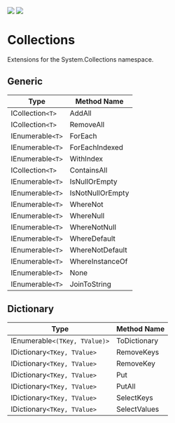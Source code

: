 ![](https://img.shields.io/github/license/Woody230/CSharpExtensions)
[![](https://img.shields.io/nuget/v/Woody230.Collections)](https://www.nuget.org/packages/Woody230.Collections)

# Collections

Extensions for the System.Collections namespace.

## Generic

| Type | Method Name |
| --- | --- | 
| ICollection`<T>` | AddAll |
| ICollection`<T>` | RemoveAll |
| IEnumerable`<T>` | ForEach |
| IEnumerable`<T>` | ForEachIndexed |
| IEnumerable`<T>` | WithIndex |
| ICollection`<T>` | ContainsAll |
| IEnumerable`<T>` | IsNullOrEmpty |
| IEnumerable`<T>` | IsNotNullOrEmpty |
| IEnumerable`<T>` | WhereNot |
| IEnumerable`<T>` | WhereNull |
| IEnumerable`<T>` | WhereNotNull |
| IEnumerable`<T>` | WhereDefault |
| IEnumerable`<T>` | WhereNotDefault |
| IEnumerable`<T>` | WhereInstanceOf |
| IEnumerable`<T>` | None |
| IEnumerable`<T>` | JoinToString |

## Dictionary

| Type | Method Name |
| --- | --- | 
| IEnumerable`<(TKey, TValue)>` | ToDictionary |
| IDictionary`<TKey, TValue>` | RemoveKeys |
| IDictionary`<TKey, TValue>` | RemoveKey |
| IDictionary`<TKey, TValue>` | Put |
| IDictionary`<TKey, TValue>` | PutAll |
| IDictionary`<TKey, TValue>` | SelectKeys |
| IDictionary`<TKey, TValue>` | SelectValues |